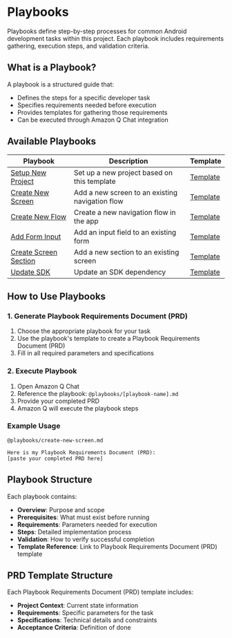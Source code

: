 # Playbooks

Playbooks define step-by-step processes for common Android development tasks within this project. Each playbook includes requirements gathering, execution steps, and validation criteria.

## What is a Playbook?

A playbook is a structured guide that:
- Defines the steps for a specific developer task
- Specifies requirements needed before execution
- Provides templates for gathering those requirements
- Can be executed through Amazon Q Chat integration

## Available Playbooks

| Playbook | Description | Template |
|----------|-------------|----------|
| [Setup New Project](setup-new-project.md) | Set up a new project based on this template | [Template](templates/setup-new-project-prd.md) |
| [Create New Screen](create-new-screen.md) | Add a new screen to an existing navigation flow | [Template](templates/create-new-screen-prd.md) |
| [Create New Flow](create-new-flow.md) | Create a new navigation flow in the app | [Template](templates/create-new-flow-prd.md) |
| [Add Form Input](add-form-input.md) | Add an input field to an existing form | [Template](templates/add-form-input-prd.md) |
| [Create Screen Section](create-screen-section.md) | Add a new section to an existing screen | [Template](templates/create-screen-section-prd.md) |
| [Update SDK](update-sdk.md) | Update an SDK dependency | [Template](templates/update-sdk-prd.md) |

## How to Use Playbooks

### 1. Generate Playbook Requirements Document (PRD)
1. Choose the appropriate playbook for your task
2. Use the playbook's template to create a Playbook Requirements Document (PRD)
3. Fill in all required parameters and specifications

### 2. Execute Playbook
1. Open Amazon Q Chat
2. Reference the playbook: `@playbooks/[playbook-name].md`
3. Provide your completed PRD
4. Amazon Q will execute the playbook steps

### Example Usage
```
@playbooks/create-new-screen.md

Here is my Playbook Requirements Document (PRD):
[paste your completed PRD here]
```

## Playbook Structure

Each playbook contains:
- **Overview**: Purpose and scope
- **Prerequisites**: What must exist before running
- **Requirements**: Parameters needed for execution
- **Steps**: Detailed implementation process
- **Validation**: How to verify successful completion
- **Template Reference**: Link to Playbook Requirements Document (PRD) template

## PRD Template Structure

Each Playbook Requirements Document (PRD) template includes:
- **Project Context**: Current state information
- **Requirements**: Specific parameters for the task
- **Specifications**: Technical details and constraints
- **Acceptance Criteria**: Definition of done